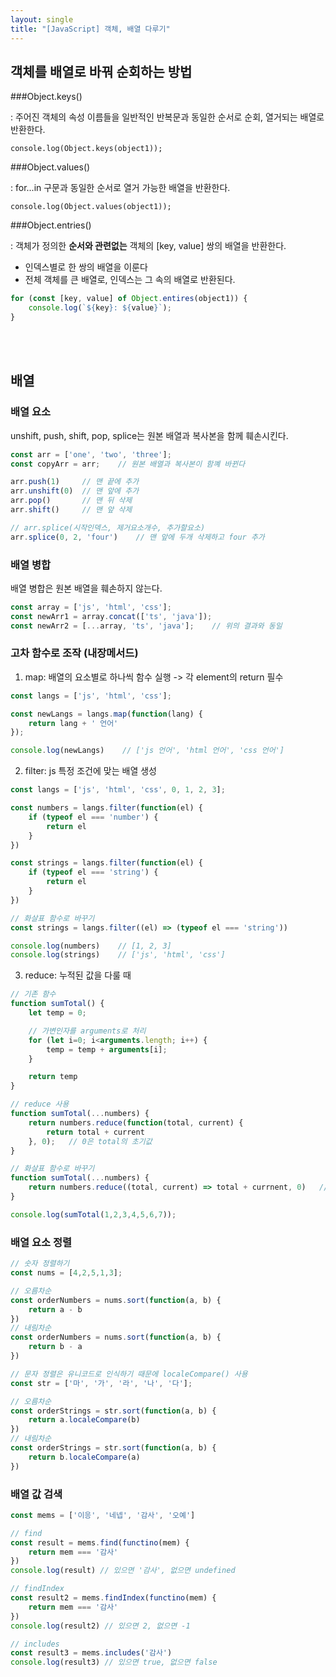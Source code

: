 ```yaml
---
layout: single
title: "[JavaScript] 객체, 배열 다루기"
---
```



## 객체를 배열로 바꿔 순회하는 방법

###Object.keys()

: 주어진 객체의 속성 이름들을 일반적인 반복문과 동일한 순서로 순회, 열거되는 배열로 반환한다.

`console.log(Object.keys(object1));`

###Object.values()

: for...in 구문과 동일한 순서로 열거 가능한 배열을 반환한다.

`console.log(Object.values(object1));`

###Object.entries()

: 객체가 정의한 **순서와 관련없는** 객체의 [key, value] 쌍의 배열을 반환한다.
- 인덱스별로 한 쌍의 배열을 이룬다
- 전체 객체를 큰 배열로, 인덱스는 그 속의 배열로 반환된다.

```js
for (const [key, value] of Object.entires(object1)) {
    console.log(`${key}: ${value}`);
}
```

<br><br>

## 배열

### 배열 요소

unshift, push, shift, pop, splice는 원본 배열과 복사본을 함께 훼손시킨다.

```js
const arr = ['one', 'two', 'three'];
const copyArr = arr;    // 원본 배열과 복사본이 함꼐 바뀐다

arr.push(1)     // 맨 끝에 추가
arr.unshift(0)  // 맨 앞에 추가
arr.pop()       // 맨 뒤 삭제
arr.shift()     // 맨 앞 삭제

// arr.splice(시작인덱스, 제거요소개수, 추가할요소)
arr.splice(0, 2, 'four')    // 맨 앞에 두개 삭제하고 four 추가
```

### 배열 병합

배열 병합은 원본 배열을 훼손하지 않는다.

```js
const array = ['js', 'html', 'css'];
const newArr1 = array.concat(['ts', 'java']);
const newArr2 = [...array, 'ts', 'java'];    // 위의 결과와 동일
```

### 고차 함수로 조작 (내장메서드)

1. map: 배열의 요소별로 하나씩 함수 실행 -> 각 element의 return 필수

```js
const langs = ['js', 'html', 'css'];

const newLangs = langs.map(function(lang) {
    return lang + ' 언어'
});

console.log(newLangs)    // ['js 언어', 'html 언어', 'css 언어']
```

2. filter: js 특정 조건에 맞는 배열 생성

```js
const langs = ['js', 'html', 'css', 0, 1, 2, 3];

const numbers = langs.filter(function(el) {
    if (typeof el === 'number') {
        return el
    }
})

const strings = langs.filter(function(el) {
    if (typeof el === 'string') {
        return el
    }
})

// 화살표 함수로 바꾸기
const strings = langs.filter((el) => (typeof el === 'string'))

console.log(numbers)    // [1, 2, 3]
console.log(strings)    // ['js', 'html', 'css']
```

3. reduce: 누적된 값을 다룰 때

```js
// 기존 함수
function sumTotal() {
    let temp = 0;

    // 가변인자를 arguments로 처리
    for (let i=0; i<arguments.length; i++) {
        temp = temp + arguments[i];
    }

    return temp
}

// reduce 사용
function sumTotal(...numbers) {
    return numbers.reduce(function(total, current) {
        return total + current
    }, 0);   // 0은 total의 초기값
}

// 화살표 함수로 바꾸기
function sumTotal(...numbers) {
    return numbers.reduce((total, current) => total + currnent, 0)   // 0은 total의 초기값
}

console.log(sumTotal(1,2,3,4,5,6,7));
```

### 배열 요소 정렬

```js
// 숫자 정렬하기
const nums = [4,2,5,1,3];

// 오름차순
const orderNumbers = nums.sort(function(a, b) {
    return a - b
})
// 내림차순
const orderNumbers = nums.sort(function(a, b) {
    return b - a
})
```

```js
// 문자 정렬은 유니코드로 인식하기 때문에 localeCompare() 사용
const str = ['마', '가', '라', '나', '다'];

// 오름차순
const orderStrings = str.sort(function(a, b) {
    return a.localeCompare(b)
})
// 내림차순
const orderStrings = str.sort(function(a, b) {
    return b.localeCompare(a)
})
```

### 배열 값 검색

```js
const mems = ['이응', '네넵', '감사', '오예']

// find
const result = mems.find(functino(mem) {
    return mem === '감사'
})
console.log(result) // 있으면 '감사', 없으면 undefined

// findIndex
const result2 = mems.findIndex(functino(mem) {
    return mem === '감사'
})
console.log(result2) // 있으면 2, 없으면 -1

// includes
const result3 = mems.includes('감사')
console.log(result3) // 있으면 true, 없으면 false
```